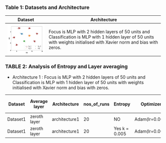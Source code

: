 ### Table 1: Datasets and Architecture
| Dataset | Architecture |
|---------|--------------|
|<img src= ./plots/dataset1.JPG width="300"> | Focus is MLP with 2 hidden layers of 50 units and Classification is MLP with 1 hidden layer of 50 units with weights initialised with Xavier norm and bias with zeros. |

### TABLE 2:  Analysis of Entropy and Layer averaging

- Architecture 1 : Focus is MLP with 2 hidden layers of 50 units and Classification is MLP with 1 hidden layer of 50 units with weights initialised with Xavier norm and bias with zeros.

| Dataset | Average layer | Architecture | nos_of_runs | Entropy | Optimizer | avg Acc | avg FTPT | best runs | avg best Acc | avg best FTPT | 
|---------|---------------|--------------|-------------|---------|--------|--------|----------|-----------|--------------|---------------|
| Dataset1 | zeroth layer | architecture1 | 20 | NO | Adam(lr=0.001) | 99.98 | 87.02 | 6 | 100 | 100 |
| Dataset1 | zeroth layer | architecture1 | 20 | Yes k = 0.005|  Adam(lr=0.001) | 99.99 | 89.68 | 15 | 100 | 100 |




























